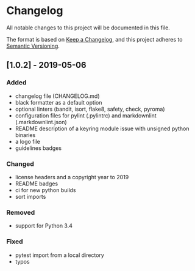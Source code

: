 # Changelog

All notable changes to this project will be documented in this file.

The format is based on [Keep a Changelog](https://keepachangelog.com/en/1.0.0/),
and this project adheres to [Semantic Versioning](https://semver.org/spec/v2.0.0.html).

## [1.0.2] - 2019-05-06

### Added

- changelog file (CHANGELOG.md)
- black formatter as a default option
- optional linters (bandit, isort, flake8, safety, check, pyroma)
- configuration files for pylint (.pylintrc) and markdownlint (.markdownlint.json)
- README description of a keyring module issue with unsigned python binaries
- a logo file
- guidelines badges

### Changed

- license headers and a copyright year to 2019
- README badges
- ci for new python builds
- sort imports

### Removed

- support for Python 3.4

### Fixed

- pytest import from a local directory
- typos
